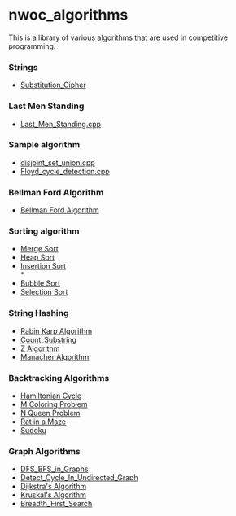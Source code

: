 # nwoc_algorithms
This is a library of various algorithms that are used in competitive programming.



### Strings
* [Substitution_Cipher](Algorithms/Substitution_Cipher.cpp)

### Last Men Standing
* [Last_Men_Standing.cpp](Algorithms/Last_Men_Standing)

### Sample algorithm
* [disjoint_set_union.cpp](Algorithms/disjoint_set_union.cpp) <br />
* [Floyd_cycle_detection.cpp](Algorithms/Linked_List/Floyd_cycle_detection.cpp)


### Bellman Ford Algorithm
* [Bellman Ford Algorithm](Bellman_Ford/BellmanFord.cpp)

### Sorting algorithm 
* [Merge Sort](Algorithms/Sorting/merge_sort.cpp) <br/>
* [Heap Sort](Algorithms/Sorting/heap_sort.cpp)<br/>
* [Insertion Sort](Algorithms/Sorting/insertion_sort.cpp) <br/>* 
* [Bubble Sort](Algorithms/Sorting/bubble_sort.cpp) <br/>
* [Selection Sort](Algorithms/Sorting/selection_sort.cpp)

### String Hashing
* [Rabin Karp Algorithm](Algorithms/String_Hashing/rabin_karp.cpp)<br/>
* [Count_Substring](Algorithms/String_Hashing/count_substr.cpp) <br/>
* [Z Algorithm](Algorithms/String_Hashing/z-algorithm.cpp)<br/>
* [Manacher Algorithm](Algorithms/String_Hashing/manacher.cpp) <br/>

### Backtracking Algorithms
* [Hamiltonian Cycle](https://github.com/SubhradeepSS/nwoc_algorithms/blob/master/Algorithms/Backtracking/Hamiltonian%20Cycle.cpp)<br/>
* [M Coloring Problem](https://github.com/SubhradeepSS/nwoc_algorithms/blob/master/Algorithms/Backtracking/M%20Coloring%20Problem.cpp)<br/>
* [N Queen Problem](https://github.com/SubhradeepSS/nwoc_algorithms/blob/master/Algorithms/Backtracking/N%20Queen%20Problem.cpp)<br/>
* [Rat in a Maze](https://github.com/SubhradeepSS/nwoc_algorithms/blob/master/Algorithms/Backtracking/Rat%20in%20a%20Maze.cpp)<br/>
* [Sudoku](https://github.com/SubhradeepSS/nwoc_algorithms/blob/master/Algorithms/Backtracking/Sudoku.cpp)

### Graph Algorithms
* [DFS_BFS_in_Graphs](Algorithms/Graphs/DFS_BFS_in_Graphs.cpp)<br/>
* [Detect_Cycle_In_Undirected_Graph](Algorithms/Graphs/Detect_Cycle_In_Undirected_Graph.cpp)<br/>
* [Dijkstra's Algorithm](https://github.com/NJACKWinterOfCode/nwoc_algorithms/blob/master/Algorithms/Graphs/Dijkstra's%20Algorithm.cpp)<br/>
* [Kruskal's Algorithm](https://github.com/NJACKWinterOfCode/nwoc_algorithms/blob/master/Algorithms/Graphs/Kruskal's%20Algorithm.cpp)<br/>
* [Breadth_First_Search](Algorithms/Graphs/breadth_first_search.cpp)<br/>
